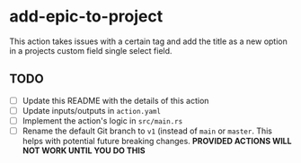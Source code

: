 # add-epic-to-project

This action takes issues with a certain tag and add the title as a new option in a projects custom field single select field.

## TODO

- [ ] Update this README with the details of this action
- [ ] Update inputs/outputs in `action.yaml`
- [ ] Implement the action's logic in `src/main.rs`
- [ ] Rename the default Git branch to `v1` (instead of `main` or `master`. This helps with potential future breaking changes. **PROVIDED ACTIONS WILL NOT WORK UNTIL YOU DO THIS**
